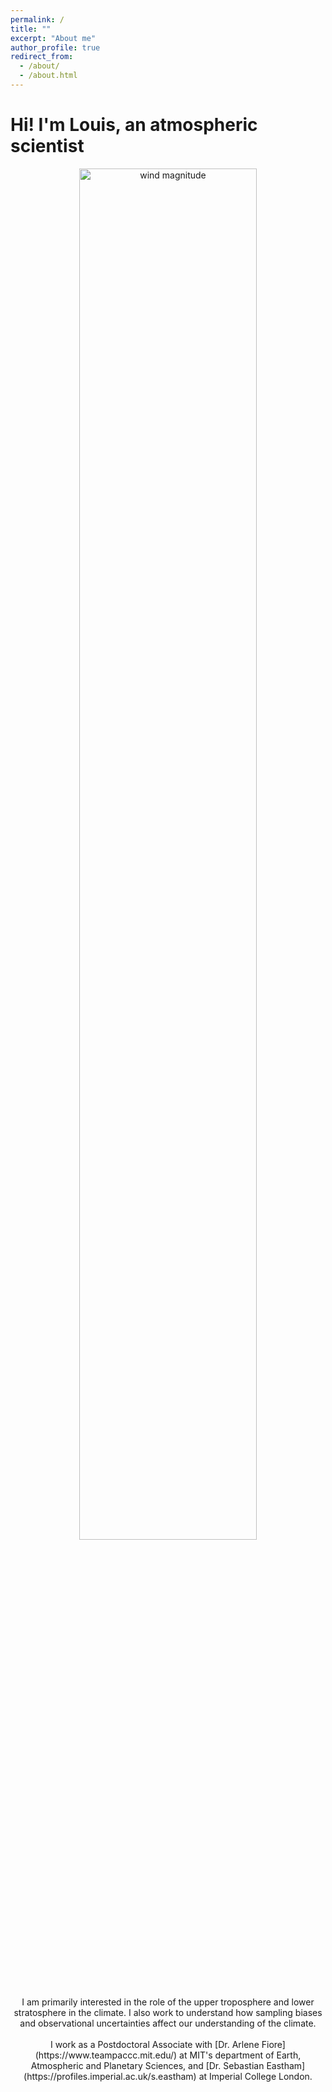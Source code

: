 ```yaml
---
permalink: /
title: ""
excerpt: "About me"
author_profile: true
redirect_from: 
  - /about/
  - /about.html
---
```


# Hi! I'm Louis, an atmospheric scientist

<div style="text-align: center;">
  <img src="../images/STJ_website.gif" alt="wind magnitude" style="width:75%;">
</div>

<div style="text-align: center;">
  I am primarily interested in the role of the upper troposphere and lower stratosphere in the climate. I also work to understand how sampling biases and observational uncertainties affect our understanding of the climate.
  <br><br>
  I work as a Postdoctoral Associate with [Dr. Arlene Fiore](https://www.teampaccc.mit.edu/) at MIT's department of Earth, Atmospheric and Planetary Sciences, and [Dr. Sebastian Eastham](https://profiles.imperial.ac.uk/s.eastham) at Imperial College London.
</div>

